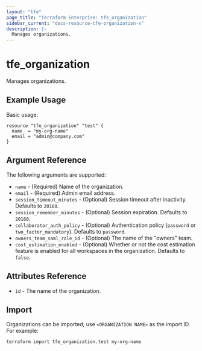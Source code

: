 ```yaml
---
layout: "tfe"
page_title: "Terraform Enterprise: tfe_organization"
sidebar_current: "docs-resource-tfe-organization-x"
description: |-
  Manages organizations.
---
```


# tfe_organization

Manages organizations.

## Example Usage

Basic usage:

```hcl
resource "tfe_organization" "test" {
  name  = "my-org-name"
  email = "admin@company.com"
}
```

## Argument Reference

The following arguments are supported:

* `name` - (Required) Name of the organization.
* `email` - (Required) Admin email address.
* `session_timeout_minutes` - (Optional) Session timeout after inactivity.
  Defaults to `20160`.
* `session_remember_minutes` - (Optional) Session expiration. Defaults to
  `20160`.
* `collaborator_auth_policy` - (Optional) Authentication policy (`password`
  or `two_factor_mandatory`). Defaults to `password`.
* `owners_team_saml_role_id` - (Optional) The name of the "owners" team.
* `cost_estimation_enabled` - (Optional) Whether or not the cost estimation feature is enabled for all workspaces in the organization. Defaults to `false`.

## Attributes Reference

* `id` - The name of the organization.

## Import

Organizations can be imported; use `<ORGANIZATION NAME>` as the import ID. For
example:

```shell
terraform import tfe_organization.test my-org-name
```
